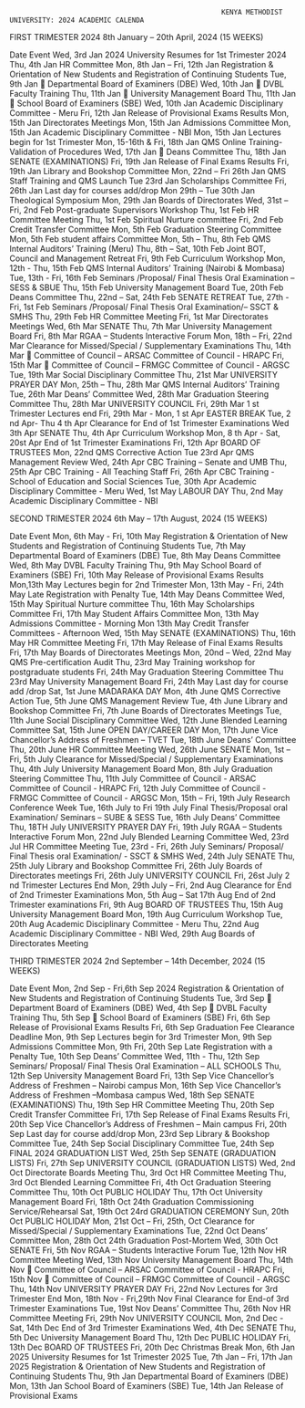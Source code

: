                                                         KENYA METHODIST UNIVERSITY: 2024 ACADEMIC CALENDA

FIRST TRIMESTER 2024
8th January – 20th April, 2024 (15 WEEKS)

Date Event 
Wed, 3rd Jan 2024 University Resumes for 1st Trimester 2024
Thu, 4th Jan HR Committee
Mon, 8th Jan – Fri, 12th Jan  Registration & Orientation of New Students and Registration of Continuing Students
Tue, 9th Jan  Departmental Board of Examiners (DBE)
Wed, 10th Jan  DVBL Faculty Training
Thu, 11th Jan  University Management Board
Thu, 11th Jan  School Board of Examiners (SBE)
Wed, 10th Jan Academic Disciplinary Committee - Meru
Fri, 12th Jan Release of Provisional Exams Results
Mon, 15th Jan Directorates Meetings
Mon, 15th Jan Admissions Committee
Mon, 15th Jan Academic Disciplinary Committee - NBI
Mon, 15th Jan Lectures begin for 1st Trimester
Mon, 15-16th & Fri, 18th Jan QMS Online Training- Validation of Procedures
Wed, 17th Jan  Deans Committee
Thu, 18th Jan SENATE (EXAMINATIONS) 
Fri, 19th Jan Release of Final Exams Results
Fri, 19th Jan Library and Bookshop Committee
Mon, 22nd – Fri 26th Jan QMS Staff Training and QMS Launch
Tue 23rd Jan Scholarships Committee
Fri, 26th Jan Last day for courses add/drop 
Mon 29th – Tue 30th Jan Theological Symposium
Mon, 29th Jan Boards of Directorates 
Wed, 31st – Fri, 2nd Feb Post-graduate Supervisors Workshop
Thu, 1st Feb HR Committee Meeting
Thu, 1st Feb Spiritual Nurture committee
Fri, 2nd Feb Credit Transfer Committee
Mon, 5th Feb Graduation Steering Committee 
Mon, 5th Feb student affairs Committee
Mon, 5th – Thu, 8th Feb QMS Internal Auditors’ Training (Meru)
Thu, 8th – Sat, 10th Feb Joint BOT, Council and Management Retreat
Fri, 9th Feb Curriculum Workshop 
Mon, 12th - Thu, 15th Feb QMS Internal Auditors’ Training (Nairobi & Mombasa)
Tue, 13th - Fri, 16th Feb Seminars /Proposal/ Final Thesis Oral Examination – SESS & SBUE
Thu, 15th Feb University Management Board
Tue, 20th Feb Deans Committee
Thu, 22nd  – Sat, 24th Feb SENATE RETREAT
Tue, 27th - Fri, 1st Feb Seminars /Proposal/ Final Thesis Oral Examination/– SSCT & SMHS
Thu, 29th Feb HR Committee Meeting
Fri, 1st Mar Directorates Meetings 
Wed, 6th Mar SENATE 
Thu, 7th Mar University Management Board
Fri, 8th Mar RGAA – Students Interactive Forum
Mon, 18th – Fri, 22nd Mar Clearance for Missed/Special / Supplementary Examinations
Thu, 14th Mar  Committee of Council – ARSAC  Committee of Council - HRAPC
Fri, 15th Mar  Committee of Council – FRMGC  Committee of Council - ARGSC
Tue, 19th Mar Social Disciplinary Committee
Thu, 21st Mar UNIVERSITY PRAYER DAY
Mon, 25th – Thu, 28th Mar QMS Internal Auditors’ Training
Tue, 26th Mar Deans’ Committee
Wed, 28th Mar Graduation Steering Committee
Thu, 28th Mar UNIVERSITY COUNCIL 
Fri, 29th Mar 1 st Trimester Lectures end 
Fri, 29th Mar - Mon, 1 st Apr EASTER BREAK 
Tue, 2 nd Apr- Thu 4 th Apr Clearance for End of 1st Trimester Examinations Wed 3th Apr SENATE 
Thu, 4th Apr Curriculum Workshop
Mon, 8 th Apr - Sat, 20st Apr End of 1st Trimester Examinations
Fri, 12th Apr BOARD OF TRUSTEES 
Mon, 22nd QMS Corrective Action
Tue 23rd Apr QMS Management Review 
Wed, 24th Apr CBC Training – Senate and UMB
Thu, 25th Apr CBC Training - All Teaching Staff
Fri, 26th Apr CBC Training - School of Education and Social Sciences 
Tue, 30th Apr Academic Disciplinary Committee - Meru
Wed, 1st May LABOUR DAY
Thu, 2nd May Academic Disciplinary Committee - NBI



SECOND TRIMESTER 2024
6th May – 17th August, 2024 (15 WEEKS)

Date Event 
Mon, 6th May - Fri, 10th May  Registration & Orientation of New Students and  Registration of Continuing Students
Tue, 7th May  Departmental Board of Examiners (DBE)
Tue, 8th May Deans Committee
Wed, 8th May  DVBL Faculty Training
Thu, 9th May  School Board of Examiners (SBE)
Fri, 10th May Release of Provisional Exams Results
Mon,13th May Lectures begin for 2nd Trimester
Mon, 13th May - Fri, 24th May Late Registration with Penalty
Tue, 14th May Deans Committee
Wed, 15th May Spiritual Nurture committee
Thu, 16th May Scholarships Committee
Fri, 17th May Student Affairs Committee
Mon, 13th May Admissions Committee - Morning
Mon 13th May Credit Transfer Committees - Afternoon
Wed, 15th May SENATE (EXAMINATIONS)
Thu, 16th May HR Committee Meeting
Fri, 17th May Release of Final Exams Results
Fri, 17th May Boards of Directorates Meetings
Mon, 20nd – Wed, 22nd May QMS Pre-certification Audit
Thu, 23rd May Training workshop for postgraduate students
Fri, 24th May Graduation Steering Committee
Thu 23rd May University Management Board 
Fri, 24th May Last day for course add /drop
Sat, 1st June MADARAKA DAY
Mon, 4th June QMS Corrective Action
Tue, 5th June QMS Management Review
Tue, 4th June Library and Bookshop Committee
Fri, 7th June Boards of Directorates Meetings
Tue, 11th June Social Disciplinary Committee
Wed, 12th June Blended Learning Committee
Sat, 15th June OPEN DAY/CAREER DAY
Mon, 17th June Vice Chancellor’s Address of Freshmen – TVET
Tue, 18th June Deans’ Committee
Thu, 20th June HR Committee Meeting
Wed, 26th June SENATE 
Mon, 1st – Fri, 5th July Clearance for Missed/Special / Supplementary Examinations
Thu, 4th July University Management Board 
Mon, 8th July Graduation Steering Committee
Thu, 11th July  Committee of Council - ARSAC Committee of Council - HRAPC
Fri, 12th July Committee of Council - FRMGC  Committee of Council - ARGSC
Mon, 15th – Fri, 19th July Research Conference Week
Tue, 16th July to Fri 
19th July Final Thesis/Proposal oral Examination/ Seminars – SUBE & SESS
Tue, 16th July Deans’ Committee
Thu, 18TH July UNIVERSITY PRAYER DAY
Fri, 19th July RGAA – Students Interactive Forum
Mon, 22nd July Blended Learning Committee
Wed, 23rd Jul HR Committee Meeting
Tue, 23rd - Fri, 26th July Seminars/ Proposal/ Final Thesis oral Examination/ - SSCT & SMHS
Wed, 24th July SENATE 
Thu, 25th July Library and Bookshop Committee
Fri, 26th July Boards of Directorates meetings
Fri, 26th July UNIVERSITY COUNCIL 
Fri, 26st July 2 nd Trimester Lectures End 
Mon, 29th July – Fri, 2nd Aug Clearance for End of 2nd Trimester Examinations
Mon, 5th Aug – Sat 
17th Aug End of 2nd Trimester examinations
Fri, 9th Aug BOARD OF TRUSTEES 
Thu, 15th Aug University Management Board 
Mon, 19th Aug Curriculum Workshop
Tue, 20th Aug Academic Disciplinary Committee - Meru
Thu, 22nd Aug Academic Disciplinary Committee - NBI
Wed, 29th Aug Boards of Directorates Meeting



THIRD TRIMESTER 2024 
2nd September – 14th December, 2024 (15 WEEKS)

Date Event 
Mon, 2nd Sep - Fri,6th Sep 2024  Registration & Orientation of New Students and  Registration of Continuing Students
Tue, 3rd Sep  Department Board of Examiners (DBE)
Wed, 4th Sep  DVBL Faculty Training
Thu, 5th Sep  School Board of Examiners (SBE)
Fri, 6th Sep Release of Provisional Exams Results
Fri, 6th Sep Graduation Fee Clearance Deadline
Mon, 9th Sep Lectures begin for 3rd Trimester 
Mon, 9th Sep Admissions Committee
Mon, 9th Fri, 20th Sep Late Registration with a Penalty 
Tue, 10th Sep Deans’ Committee
Wed, 11th - Thu, 12th Sep Seminars/ Proposal/ Final Thesis Oral Examination – ALL SCHOOLS
Thu, 12th Sep University Management Board
Fri, 13th Sep Vice Chancellor’s Address of Freshmen – Nairobi campus
Mon, 16th Sep Vice Chancellor’s Address of Freshmen –Mombasa campus
Wed, 18th Sep SENATE (EXAMINATIONS)
Thu, 19th Sep HR Committee Meeting
Thu, 20th Sep Credit Transfer Committee
Fri, 17th Sep Release of Final Exams Results
Fri, 20th Sep Vice Chancellor’s Address of Freshmen – Main campus
Fri, 20th Sep Last day for course add/drop
Mon, 23rd Sep Library & Bookshop Committee
Tue, 24th Sep Social Disciplinary Committee
Tue, 24th Sep FINAL 2024 GRADUATION LIST
Wed, 25th Sep SENATE (GRADUATION LISTS)
Fri, 27th Sep UNIVERSITY COUNCIL (GRADUATION LISTS)
Wed, 2nd Oct Directorate Boards Meeting
Thu, 3rd Oct HR Committee Meeting
Thu, 3rd Oct Blended Learning Committee
Fri, 4th Oct Graduation Steering Committee
Thu, 10th Oct PUBLIC HOLIDAY
Thu, 17th Oct University Management Board
Fri, 18th Oct 24th Graduation Commissioning Service/Rehearsal
Sat, 19th Oct 24rd GRADUATION CEREMONY 
Sun, 20th Oct PUBLIC HOLIDAY
Mon, 21st Oct – Fri, 
25th, Oct Clearance for Missed/Special / Supplementary Examinations
Tue, 22nd Oct Deans’ Committee
Mon, 28th Oct 24th Graduation Post-Mortem
Wed, 30th Oct SENATE 
Fri, 5th Nov RGAA – Students Interactive Forum
Tue, 12th Nov HR Committee Meeting
Wed, 13th Nov University Management Board
Thu, 14th Nov  Committee of Council – ARSAC Committee of Council - HRAPC
Fri, 15th Nov  Committee of Council – FRMGC Committee of Council - ARGSC
Thu, 14th Nov UNIVERSITY PRAYER DAY
Fri, 22nd Nov Lectures for 3rd Trimester End
Mon, 18th Nov - Fri,29th Nov Final Clearance for End-of 3rd Trimester Examinations
Tue, 19st Nov Deans’ Committee
Thu, 26th Nov HR Committee Meeting
Fri, 29th Nov UNIVERSITY COUNCIL 
Mon, 2nd Dec - Sat, 
14th Dec End of 3rd Trimester Examinations
Wed, 4th Dec SENATE 
Thu, 5th Dec University Management Board
Thu, 12th Dec PUBLIC HOLIDAY 
Fri, 13th Dec BOARD OF TRUSTEES 
Fri, 20th Dec Christmas Break
Mon, 6th Jan 2025 University Resumes for 1st Trimester 2025
Tue, 7th Jan – Fri, 17th Jan 2025  Registration & Orientation of New Students and Registration of Continuing Students
Thu, 9th Jan Departmental Board of Examiners (DBE)
Mon, 13th Jan School Board of Examiners (SBE)
Tue, 14th Jan Release of Provisional Exams 